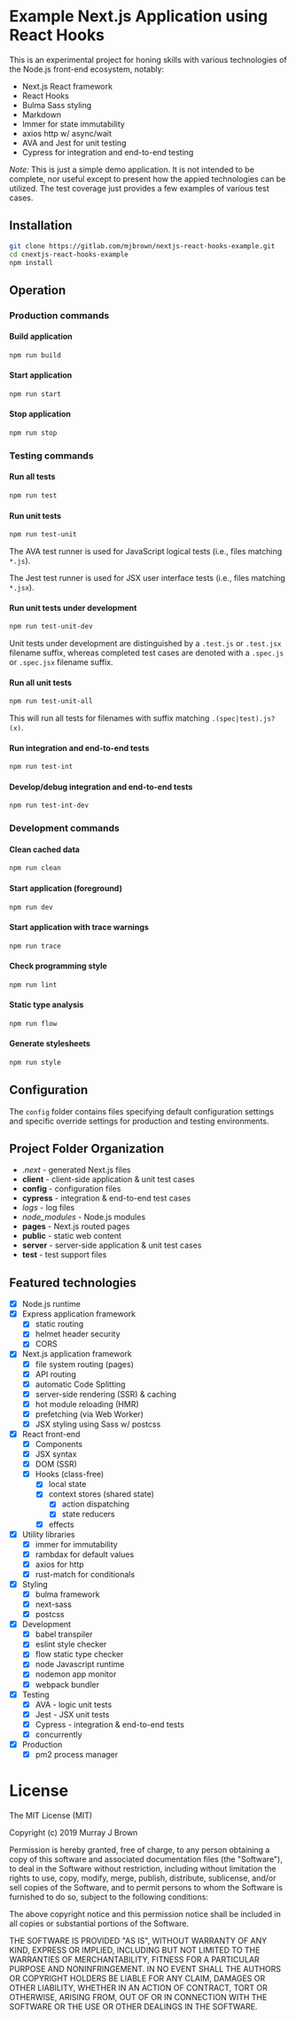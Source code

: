 # Example Next.js Application using React Hooks

This is an experimental project for honing skills with various technologies of the Node.js front-end ecosystem, notably:

- Next.js React framework
- React Hooks
- Bulma Sass styling
- Markdown
- Immer for state immutability
- axios http w/ async/wait
- AVA and Jest for unit testing
- Cypress for integration and end-to-end testing

*Note:* This is just a simple demo application. It is not intended to be complete, nor useful except to present how the appied technologies can be utilized. The test coverage just provides a few examples of various test cases.

## Installation

```bash
git clone https://gitlab.com/mjbrown/nextjs-react-hooks-example.git
cd cnextjs-react-hooks-example
npm install
```

## Operation

### Production commands

#### Build application

```bash
npm run build
```

#### Start application

```bash
npm run start
```

#### Stop application

```bash
npm run stop
```

### Testing commands

#### Run all tests

```bash
npm run test
```

#### Run unit tests

```bash
npm run test-unit
```

The AVA test runner is used for JavaScript logical tests (i.e., files matching `*.js`).

The Jest test runner is used for JSX user interface tests (i.e., files matching `*.jsx`).

#### Run unit tests under development

```bash
npm run test-unit-dev
```

Unit tests under development are distinguished by a `.test.js` or `.test.jsx` filename suffix,
whereas completed test cases are denoted with a `.spec.js` or `.spec.jsx` filename suffix.

#### Run all unit tests

```bash
npm run test-unit-all
```

This will run all tests for filenames with suffix matching `.(spec|test).js?(x)`.


#### Run integration and end-to-end tests

```bash
npm run test-int
```

#### Develop/debug integration and end-to-end tests

```bash
npm run test-int-dev
```

### Development commands

#### Clean cached data

```bash
npm run clean
```
#### Start application (foreground)

```bash
npm run dev
```

#### Start application with trace warnings

```bash
npm run trace
```

#### Check programming style

```bash
npm run lint
```

#### Static type analysis

```bash
npm run flow
```

#### Generate stylesheets

```bash
npm run style
```

## Configuration

The `config` folder contains files specifying default configuration settings and specific override settings for production and testing environments.

## Project Folder Organization

-  *.next* - generated Next.js files
-  **client** - client-side application & unit test cases
-  **config** - configuration files
-  **cypress** - integration & end-to-end test cases
-  *logs* - log files
-  *node_modules* - Node.js modules
-  **pages** - Next.js routed pages
-  **public** - static web content
-  **server** - server-side application & unit test cases
-  **test** - test support files


## Featured technologies

- [x] Node.js runtime
- [x] Express application framework
  - [x] static routing
  - [x] helmet header security
  - [x] CORS
- [x] Next.js application framework
  - [x] file system routing (pages)
  - [x] API routing
  - [x] automatic Code Splitting
  - [x] server-side rendering (SSR) & caching
  - [x] hot module reloading (HMR)
  - [x] prefetching (via Web Worker)
  - [x] JSX styling using Sass w/ postcss
- [x] React front-end
  - [x] Components
  - [x] JSX syntax
  - [x] DOM (SSR)
  - [x] Hooks (class-free)
    - [x] local state
    - [x] context stores (shared state)
      - [x] action dispatching
      - [x] state reducers
    - [x] effects  
- [x] Utility libraries
  - [x] immer for immutability
  - [x] rambdax for default values
  - [x] axios for http
  - [x] rust-match for conditionals
- [x] Styling
  - [x] bulma framework
  - [x] next-sass
  - [x] postcss
- [x] Development
  - [x] babel transpiler
  - [x] eslint style checker
  - [x] flow static type checker
  - [x] node Javascript runtime
  - [x] nodemon app monitor
  - [x] webpack bundler
- [x] Testing
  - [x] AVA - logic unit tests
  - [x] Jest - JSX unit tests
  - [x] Cypress - integration & end-to-end tests
  - [x] concurrently
- [x] Production
  - [x] pm2 process manager

# License

The MIT License (MIT)

Copyright (c) 2019 Murray J Brown

Permission is hereby granted, free of charge, to any person obtaining a copy
of this software and associated documentation files (the "Software"), to deal
in the Software without restriction, including without limitation the rights
to use, copy, modify, merge, publish, distribute, sublicense, and/or sell
copies of the Software, and to permit persons to whom the Software is
furnished to do so, subject to the following conditions:

The above copyright notice and this permission notice shall be included in all
copies or substantial portions of the Software.

THE SOFTWARE IS PROVIDED "AS IS", WITHOUT WARRANTY OF ANY KIND, EXPRESS OR
IMPLIED, INCLUDING BUT NOT LIMITED TO THE WARRANTIES OF MERCHANTABILITY,
FITNESS FOR A PARTICULAR PURPOSE AND NONINFRINGEMENT. IN NO EVENT SHALL THE
AUTHORS OR COPYRIGHT HOLDERS BE LIABLE FOR ANY CLAIM, DAMAGES OR OTHER
LIABILITY, WHETHER IN AN ACTION OF CONTRACT, TORT OR OTHERWISE, ARISING FROM,
OUT OF OR IN CONNECTION WITH THE SOFTWARE OR THE USE OR OTHER DEALINGS IN THE
SOFTWARE.


